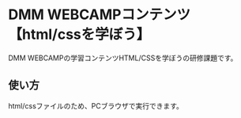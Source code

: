 
# DMM WEBCAMPコンテンツ【html/cssを学ぼう】
DMM WEBCAMPの学習コンテンツHTML/CSSを学ぼうの研修課題です。
## 使い方
html/cssファイルのため、PCブラウザで実行できます。
